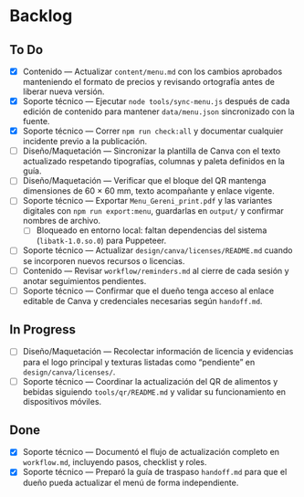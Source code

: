 # Backlog

## To Do
- [x] Contenido — Actualizar `content/menu.md` con los cambios aprobados manteniendo el formato de precios y revisando ortografía antes de liberar nueva versión.
- [x] Soporte técnico — Ejecutar `node tools/sync-menu.js` después de cada edición de contenido para mantener `data/menu.json` sincronizado con la fuente.
- [x] Soporte técnico — Correr `npm run check:all` y documentar cualquier incidente previo a la publicación.
- [ ] Diseño/Maquetación — Sincronizar la plantilla de Canva con el texto actualizado respetando tipografías, columnas y paleta definidos en la guía.
- [ ] Diseño/Maquetación — Verificar que el bloque del QR mantenga dimensiones de 60 × 60 mm, texto acompañante y enlace vigente.
- [ ] Soporte técnico — Exportar `Menu_Gereni_print.pdf` y las variantes digitales con `npm run export:menu`, guardarlas en `output/` y confirmar nombres de archivo.
  - [ ] Bloqueado en entorno local: faltan dependencias del sistema (`libatk-1.0.so.0`) para Puppeteer.
- [ ] Soporte técnico — Actualizar `design/canva/licenses/README.md` cuando se incorporen nuevos recursos o licencias.
- [ ] Contenido — Revisar `workflow/reminders.md` al cierre de cada sesión y anotar seguimientos pendientes.
- [ ] Soporte técnico — Confirmar que el dueño tenga acceso al enlace editable de Canva y credenciales necesarias según `handoff.md`.

## In Progress
- [ ] Diseño/Maquetación — Recolectar información de licencia y evidencias para el logo principal y texturas listadas como “pendiente” en `design/canva/licenses/`.
- [ ] Soporte técnico — Coordinar la actualización del QR de alimentos y bebidas siguiendo `tools/qr/README.md` y validar su funcionamiento en dispositivos móviles.

## Done
- [x] Soporte técnico — Documentó el flujo de actualización completo en `workflow.md`, incluyendo pasos, checklist y roles.
- [x] Soporte técnico — Preparó la guía de traspaso `handoff.md` para que el dueño pueda actualizar el menú de forma independiente.
